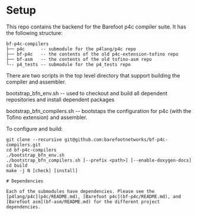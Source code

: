 # Setup

This repo contains the backend for the Barefoot p4c compiler suite.
It has the following structure:

```
bf-p4c-compilers
├── p4c      -- submodule for the p4lang/p4c repo
├── bf-p4c   -- the contents of the old p4c-extension-tofino repo
├── bf-asm   -- the contents of the old tofino-asm repo
└-- p4_tests -- submodule for the p4_tests repo
```

There are two scripts in the top level directory that support building
the compiler and assembler.

bootstrap_bfn_env.sh -- used to checkout and build all dependent
repositories and install dependent packages

bootstrap_bfn_compilers.sh -- bootstaps the configuration for p4c
(with the Tofino extension) and assembler.

To configure and build:
```
git clone --recursive git@github.com:barefootnetworks/bf-p4c-compilers.git
cd bf-p4c-compilers
./bootstrap_bfn_env.sh
./bootstrap_bfn_compilers.sh [--prefix <path>] [--enable-doxygen-docs]
cd build
make -j N [check] [install]

# Dependencies

Each of the submodules have dependencies. Please see the
[p4lang/p4c](p4c/README.md), [Barefoot p4c](bf-p4c/README.md), and
[Barefoot asm](bf-asm/README.md) for the different project
dependencies.
